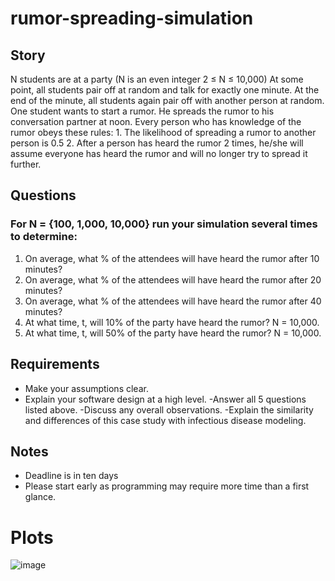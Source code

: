 # rumor-spreading-simulation

## Story
N students are at a party (N is an even integer 2 ≤ N ≤ 10,000)
At some point, all students pair off at random and talk for exactly one minute.
At the end of the minute, all students again pair off with another person at random.
One student wants to start a rumor. He spreads the rumor to his conversation partner at noon.
Every person who has knowledge of the rumor obeys these rules:
    1. The likelihood of spreading a rumor to another person is 0.5
    2. After a person has heard the rumor 2 times, he/she will assume
        everyone has heard the rumor and will no longer try to spread it further.  
    
## Questions
### For N = {100, 1,000, 10,000} run your simulation several times to determine:
1. On average, what % of the attendees will have heard the rumor after 10 minutes?
2. On average, what % of the attendees will have heard the rumor after 20 minutes?
3. On average, what % of the attendees will have heard the rumor after 40 minutes?
4. At what time, t, will 10% of the party have heard the rumor? N = 10,000.
5. At what time, t, will 50% of the party have heard the rumor? N = 10,000.

## Requirements
- Make your assumptions clear.
- Explain your software design at a high level.
-Answer all 5 questions listed above.
-Discuss any overall observations.
-Explain the similarity and differences of this case study with infectious disease modeling.

## Notes
- Deadline is in ten days
- Please start early as programming may require more time than a first glance.

# Plots
![image](https://user-images.githubusercontent.com/18319568/114324395-af163580-9af7-11eb-827e-1335aae3c5ee.png)
